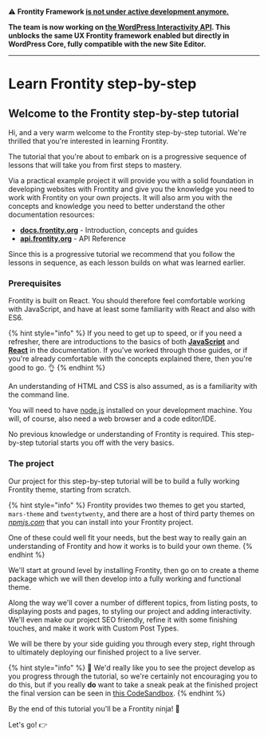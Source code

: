 ⚠️ **Frontity Framework [is not under active development anymore.](https://frontity.org/blog/frontity-is-joining-automattic/)**

 **The team is now working on [the WordPress Interactivity API](https://make.wordpress.org/core/2024/03/04/interactivity-api-dev-note/). This unblocks the same UX Frontity framework enabled but directly in WordPress Core, fully compatible with the new Site Editor.** 
 
---

# Learn Frontity step-by-step

## Welcome to the Frontity step-by-step tutorial

Hi, and a very warm welcome to the Frontity step-by-step tutorial. We're thrilled that you're interested in learning Frontity.

The tutorial that you're about to embark on is a progressive sequence of lessons that will take you from first steps to mastery.

Via a practical example project it will provide you with a solid foundation in developing websites with Frontity and give you the knowledge you need to work with Frontity on your own projects. It will also arm you with the concepts and knowledge you need to better understand the other documentation resources:

- [**docs.frontity.org**](https://docs.frontity.org) - Introduction, concepts and guides
- [**api.frontity.org**](https://api.frontity.org) - API Reference

Since this is a progressive tutorial we recommend that you follow the lessons in sequence, as each lesson builds on what was learned earlier.

### Prerequisites

Frontity is built on React. You should therefore feel comfortable working with JavaScript, and have at least some familiarity with React and also with ES6.

{% hint style="info" %}
If you need to get up to speed, or if you need a refresher, there are introductions to the basics of both **[JavaScript](https://docs.frontity.org/guides/javascript-basics)** and **[React](https://docs.frontity.org/guides/react-basic)** in the documentation. If you've worked through those guides, or if you're already comfortable with the concepts explained there, then you're good to go. 👌
{% endhint %}

An understanding of HTML and CSS is also assumed, as is a familiarity with the command line.

You will need to have [node.js](https://nodejs.org/) installed on your development machine. You will, of course, also need a web browser and a code editor/IDE.

No previous knowledge or understanding of Frontity is required. This step-by-step tutorial starts you off with the very basics.

### The project

Our project for this step-by-step tutorial will be to build a fully working Frontity theme, starting from scratch.

{% hint style="info" %}
Frontity provides two themes to get you started, `mars-theme` and `twentytwenty`, and there are a host of third party themes on [_npmjs.com_](https://www.npmjs.com/search?q=keywords:frontity-theme) that you can install into your Frontity project.

One of these could well fit your needs, but the best way to really gain an understanding of Frontity and how it works is to build your own theme.
{% endhint %}

We'll start at ground level by installing Frontity, then go on to create a theme package which we will then develop into a fully working and functional theme.

Along the way we'll cover a number of different topics, from listing posts, to displaying posts and pages, to styling our project and adding interactivity. We'll even make our project SEO friendly, refine it with some finishing touches, and make it work with Custom Post Types.

We will be there by your side guiding you through every step, right through to ultimately deploying our finished project to a live server.

{% hint style="info" %}
👀 We'd really like you to see the project develop as you progress through the tutorial, so we're certainly not encouraging you to do this, but if you really **do** want to take a sneak peak at the finished project the final version can be seen in [this CodeSandbox](https://codesandbox.io/s/github/frontity-demos/tutorial-hello-frontity).
{% endhint %}

By the end of this tutorial you'll be a Frontity ninja! 🥷

Let's go! 👉

